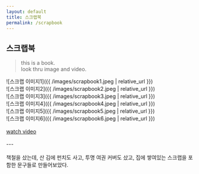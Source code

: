 ```yaml
---
layout: default
title: 스크랩북
permalink: /scrapbook
---
```


## 스크랩북<br>

> this is a book.<br>
> look thru image and video.  

![스크랩 이미지1]({{ /images/scrapbook1.jpeg | relative_url }})<br>
![스크랩 이미지2]({{ /images/scrapbook2.jpeg | relative_url }})<br>
![스크랩 이미지3]({{ /images/scrapbook3.jpeg | relative_url }})<br>
![스크랩 이미지4]({{ /images/scrapbook4.jpeg | relative_url }})<br>
![스크랩 이미지5]({{ /images/scrapbook5.jpeg | relative_url }})<br>
![스크랩 이미지6]({{ /images/scrapbook6.jpeg | relative_url }})<br>
<br>
[watch video](https://youtube.com/shorts/Y21dHqGbULY)<br>
<br>
---<br>
<br>
책철을 샀는데, 산 김에 펀치도 사고, 투명 여권 커버도 샀고, 집에 쌓여있는 스크랩을 포함한 문구들로 만들어보았다.<br>
<br>